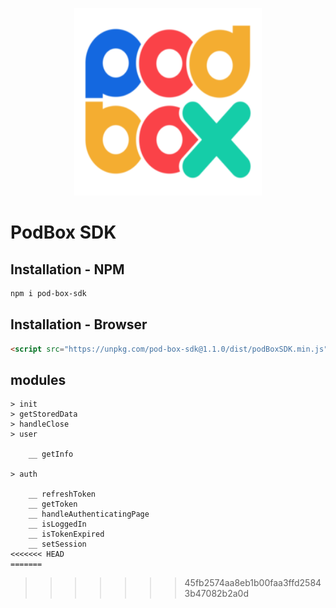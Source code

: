 <p align="center">
  <img src="./PODBOX-LOGO.png?raw=true" width="300px" height="300px
  title="LOGO" />
</p>

<h1>PodBox SDK</h1>

## Installation - NPM

```sh
npm i pod-box-sdk
```

## Installation - Browser

```html
<script src="https://unpkg.com/pod-box-sdk@1.1.0/dist/podBoxSDK.min.js"></script>
```

## modules
```
> init
> getStoredData
> handleClose
> user

    __ getInfo

> auth

    __ refreshToken
    __ getToken
    __ handleAuthenticatingPage
    __ isLoggedIn
    __ isTokenExpired
    __ setSession
<<<<<<< HEAD
=======
```
>>>>>>> 45fb2574aa8eb1b00faa3ffd25843b47082b2a0d
